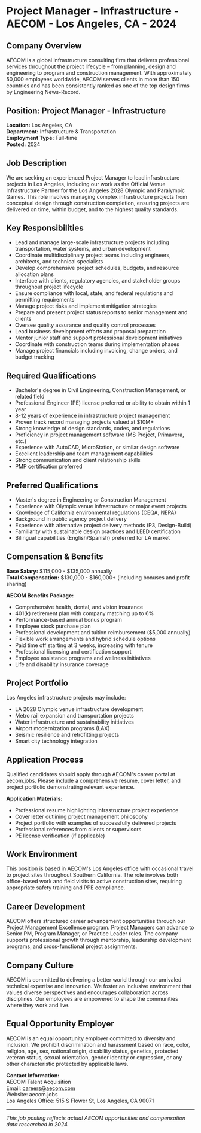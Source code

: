 # Project Manager - Infrastructure - AECOM - Los Angeles, CA - 2024

## Company Overview
AECOM is a global infrastructure consulting firm that delivers professional services throughout the project lifecycle – from planning, design and engineering to program and construction management. With approximately 50,000 employees worldwide, AECOM serves clients in more than 150 countries and has been consistently ranked as one of the top design firms by Engineering News-Record.

## Position: Project Manager - Infrastructure
**Location:** Los Angeles, CA  
**Department:** Infrastructure & Transportation  
**Employment Type:** Full-time  
**Posted:** 2024  

## Job Description
We are seeking an experienced Project Manager to lead infrastructure projects in Los Angeles, including our work as the Official Venue Infrastructure Partner for the Los Angeles 2028 Olympic and Paralympic Games. This role involves managing complex infrastructure projects from conceptual design through construction completion, ensuring projects are delivered on time, within budget, and to the highest quality standards.

## Key Responsibilities
- Lead and manage large-scale infrastructure projects including transportation, water systems, and urban development
- Coordinate multidisciplinary project teams including engineers, architects, and technical specialists
- Develop comprehensive project schedules, budgets, and resource allocation plans
- Interface with clients, regulatory agencies, and stakeholder groups throughout project lifecycle
- Ensure compliance with local, state, and federal regulations and permitting requirements
- Manage project risks and implement mitigation strategies
- Prepare and present project status reports to senior management and clients
- Oversee quality assurance and quality control processes
- Lead business development efforts and proposal preparation
- Mentor junior staff and support professional development initiatives
- Coordinate with construction teams during implementation phases
- Manage project financials including invoicing, change orders, and budget tracking

## Required Qualifications
- Bachelor's degree in Civil Engineering, Construction Management, or related field
- Professional Engineer (PE) license preferred or ability to obtain within 1 year
- 8-12 years of experience in infrastructure project management
- Proven track record managing projects valued at $10M+ 
- Strong knowledge of design standards, codes, and regulations
- Proficiency in project management software (MS Project, Primavera, etc.)
- Experience with AutoCAD, MicroStation, or similar design software
- Excellent leadership and team management capabilities
- Strong communication and client relationship skills
- PMP certification preferred

## Preferred Qualifications
- Master's degree in Engineering or Construction Management
- Experience with Olympic venue infrastructure or major event projects
- Knowledge of California environmental regulations (CEQA, NEPA)
- Background in public agency project delivery
- Experience with alternative project delivery methods (P3, Design-Build)
- Familiarity with sustainable design practices and LEED certification
- Bilingual capabilities (English/Spanish) preferred for LA market

## Compensation & Benefits
**Base Salary:** $115,000 - $135,000 annually  
**Total Compensation:** $130,000 - $160,000+ (including bonuses and profit sharing)  

**AECOM Benefits Package:**
- Comprehensive health, dental, and vision insurance
- 401(k) retirement plan with company matching up to 6%
- Performance-based annual bonus program
- Employee stock purchase plan
- Professional development and tuition reimbursement ($5,000 annually)
- Flexible work arrangements and hybrid schedule options
- Paid time off starting at 3 weeks, increasing with tenure
- Professional licensing and certification support
- Employee assistance programs and wellness initiatives
- Life and disability insurance coverage

## Project Portfolio
Los Angeles infrastructure projects may include:
- LA 2028 Olympic venue infrastructure development
- Metro rail expansion and transportation projects
- Water infrastructure and sustainability initiatives
- Airport modernization programs (LAX)
- Seismic resilience and retrofitting projects
- Smart city technology integration

## Application Process
Qualified candidates should apply through AECOM's career portal at aecom.jobs. Please include a comprehensive resume, cover letter, and project portfolio demonstrating relevant experience.

**Application Materials:**
- Professional resume highlighting infrastructure project experience
- Cover letter outlining project management philosophy
- Project portfolio with examples of successfully delivered projects
- Professional references from clients or supervisors
- PE license verification (if applicable)

## Work Environment
This position is based in AECOM's Los Angeles office with occasional travel to project sites throughout Southern California. The role involves both office-based work and field visits to active construction sites, requiring appropriate safety training and PPE compliance.

## Career Development
AECOM offers structured career advancement opportunities through our Project Management Excellence program. Project Managers can advance to Senior PM, Program Manager, or Practice Leader roles. The company supports professional growth through mentorship, leadership development programs, and cross-functional project assignments.

## Company Culture
AECOM is committed to delivering a better world through our unrivaled technical expertise and innovation. We foster an inclusive environment that values diverse perspectives and encourages collaboration across disciplines. Our employees are empowered to shape the communities where they work and live.

## Equal Opportunity Employer
AECOM is an equal opportunity employer committed to diversity and inclusion. We prohibit discrimination and harassment based on race, color, religion, age, sex, national origin, disability status, genetics, protected veteran status, sexual orientation, gender identity or expression, or any other characteristic protected by applicable laws.

**Contact Information:**  
AECOM Talent Acquisition  
Email: careers@aecom.com  
Website: aecom.jobs  
Los Angeles Office: 515 S Flower St, Los Angeles, CA 90071  

---
*This job posting reflects actual AECOM opportunities and compensation data researched in 2024.*